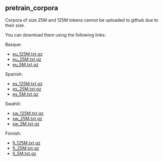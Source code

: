 ## pretrain_corpora

Corpora of size 25M and 125M tokens cannot be uploaded to github due to their size.

You can download them using the following links:

Basque:
* [eu_125M.txt.gz](https://storage.cloud.google.com/elhuyar/low-scaling-laws/data/preprocess_raw_5-25-125M/eu_125M.txt.gz)
* [eu_25M.txt.gz](https://storage.cloud.google.com/elhuyar/low-scaling-laws/data/preprocess_raw_5-25-125M/eu_25M.txt.gz)
* [eu_5M.txt.gz](https://storage.cloud.google.com/elhuyar/low-scaling-laws/data/preprocess_raw_5-25-125M/eu_5M.txt.gz)

Spanish:
* [es_125M.txt.gz](https://storage.cloud.google.com/elhuyar/low-scaling-laws/data/preprocess_raw_5-25-125M/es_125M.txt.gz)
* [es_25M.txt.gz](https://storage.cloud.google.com/elhuyar/low-scaling-laws/data/preprocess_raw_5-25-125M/es_25M.txt.gz)
* [es_5M.txt.gz](https://storage.cloud.google.com/elhuyar/low-scaling-laws/data/preprocess_raw_5-25-125M/es_5M.txt.gz)

Swahili:
* [sw_125M.txt.gz](https://storage.cloud.google.com/elhuyar/low-scaling-laws/data/preprocess_raw_5-25-125M/sw_125M.txt.gz)
* [sw_25M.txt.gz](https://storage.cloud.google.com/elhuyar/low-scaling-laws/data/preprocess_raw_5-25-125M/sw_25M.txt.gz)
* [sw_5M.txt.gz](https://storage.cloud.google.com/elhuyar/low-scaling-laws/data/preprocess_raw_5-25-125M/sw_5M.txt.gz)

Finnish:
* [fi_125M.txt.gz](https://storage.cloud.google.com/elhuyar/low-scaling-laws/data/preprocess_raw_5-25-125M/fi_125M.txt.gz)
* [fi_25M.txt.gz](https://storage.cloud.google.com/elhuyar/low-scaling-laws/data/preprocess_raw_5-25-125M/fi_5M.txt.gz)
* [fi_5M.txt.gz](https://storage.cloud.google.com/elhuyar/low-scaling-laws/data/preprocess_raw_5-25-125M/fi_5M.txt.gz)





